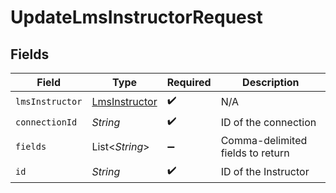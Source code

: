 # UpdateLmsInstructorRequest


## Fields

| Field                                                 | Type                                                  | Required                                              | Description                                           |
| ----------------------------------------------------- | ----------------------------------------------------- | ----------------------------------------------------- | ----------------------------------------------------- |
| `lmsInstructor`                                       | [LmsInstructor](../../models/shared/LmsInstructor.md) | :heavy_check_mark:                                    | N/A                                                   |
| `connectionId`                                        | *String*                                              | :heavy_check_mark:                                    | ID of the connection                                  |
| `fields`                                              | List\<*String*>                                       | :heavy_minus_sign:                                    | Comma-delimited fields to return                      |
| `id`                                                  | *String*                                              | :heavy_check_mark:                                    | ID of the Instructor                                  |